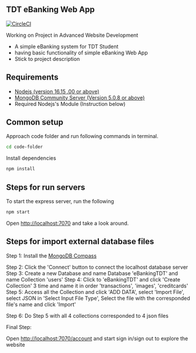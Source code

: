 ## TDT eBanking Web App

[![CircleCI](https://img.shields.io/circleci/project/github/contentful/the-example-app.nodejs.svg)](https://circleci.com/gh/contentful/the-example-app.nodejs)

Working on Project in Advanced Website Development

- A simple eBanking system for TDT Student
- having basic functionality of simple eBanking Web App
- Stick to project description

## Requirements

* [Nodejs (version 16.15 .00 or above)](https://nodejs.org/en/)
* [MongoDB Community Server (Version 5.0.8 or above)](https://www.mongodb.com/try/download/community)
* Required Nodejs's Module (Instruction below)

## Common setup

Approach code folder and run following commands in terminal.

```bash
cd code-folder
```

Install dependencies

```bash
npm install
```

## Steps for run servers

To start the express server, run the following

```bash
npm start
```

Open [http://localhost:7070](http://localhost:7070) and take a look around.


## Steps for import external database files

Step 1: Install the [MongoDB Compass]([https://www.npmjs.com/package/contentful-cli](https://www.mongodb.com/products/compass))

Step 2: Click the 'Connect' button to connect the localhost database server
Step 3: Create a new Database and name Database 'eBankingTDT' and name Collection 'users'
Step 4: Click to 'eBankingTDT' and click 'Create Collection' 3 time and name it in order 'transactions', 'images', 'creditcards'
Step 5: Access all the Collection and click 'ADD DATA', select 'Import File', select JSON in 'Select Input File Type', Select the file with the corresponded file's name and click 'Import'

Step 6: Do Step 5 with all 4 collections corresponded to 4 json files

Final Step:

Open [http://localhost:7070/account](http://localhost:7070/account) and start sign in/sign out to explore the website
